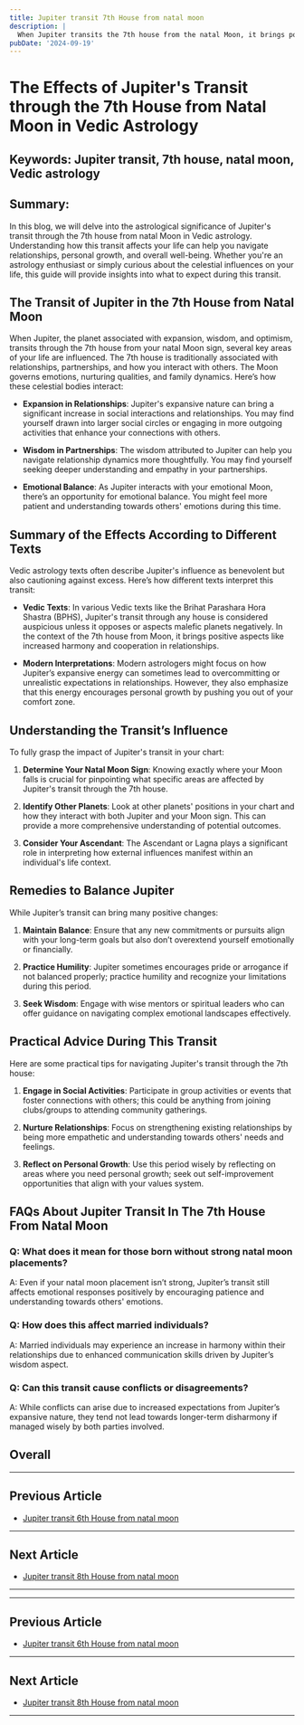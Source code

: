 ```yaml
---
title: Jupiter transit 7th House from natal moon
description: |
  When Jupiter transits the 7th house from the natal Moon, it brings positive outcomes such as marriage, financial gains, and improved relationships. The individual may enjoy a period of success, happiness, and fulfillment in both personal and professional life.
pubDate: '2024-09-19'
---
```


# The Effects of Jupiter's Transit through the 7th House from Natal Moon in Vedic Astrology

## Keywords: Jupiter transit, 7th house, natal moon, Vedic astrology

## Summary:

In this blog, we will delve into the astrological significance of Jupiter's transit through the 7th house from natal Moon in Vedic astrology. Understanding how this transit affects your life can help you navigate relationships, personal growth, and overall well-being. Whether you're an astrology enthusiast or simply curious about the celestial influences on your life, this guide will provide insights into what to expect during this transit.

## The Transit of Jupiter in the 7th House from Natal Moon

When Jupiter, the planet associated with expansion, wisdom, and optimism, transits through the 7th house from your natal Moon sign, several key areas of your life are influenced. The 7th house is traditionally associated with relationships, partnerships, and how you interact with others. The Moon governs emotions, nurturing qualities, and family dynamics. Here’s how these celestial bodies interact:

- **Expansion in Relationships**: Jupiter's expansive nature can bring a significant increase in social interactions and relationships. You may find yourself drawn into larger social circles or engaging in more outgoing activities that enhance your connections with others.
  
- **Wisdom in Partnerships**: The wisdom attributed to Jupiter can help you navigate relationship dynamics more thoughtfully. You may find yourself seeking deeper understanding and empathy in your partnerships.
  
- **Emotional Balance**: As Jupiter interacts with your emotional Moon, there’s an opportunity for emotional balance. You might feel more patient and understanding towards others' emotions during this time.

## Summary of the Effects According to Different Texts

Vedic astrology texts often describe Jupiter's influence as benevolent but also cautioning against excess. Here’s how different texts interpret this transit:

- **Vedic Texts**: In various Vedic texts like the Brihat Parashara Hora Shastra (BPHS), Jupiter's transit through any house is considered auspicious unless it opposes or aspects malefic planets negatively. In the context of the 7th house from Moon, it brings positive aspects like increased harmony and cooperation in relationships.

- **Modern Interpretations**: Modern astrologers might focus on how Jupiter’s expansive energy can sometimes lead to overcommitting or unrealistic expectations in relationships. However, they also emphasize that this energy encourages personal growth by pushing you out of your comfort zone.

## Understanding the Transit’s Influence

To fully grasp the impact of Jupiter's transit in your chart:

1. **Determine Your Natal Moon Sign**: Knowing exactly where your Moon falls is crucial for pinpointing what specific areas are affected by Jupiter's transit through the 7th house.
   
2. **Identify Other Planets**: Look at other planets' positions in your chart and how they interact with both Jupiter and your Moon sign. This can provide a more comprehensive understanding of potential outcomes.

3. **Consider Your Ascendant**: The Ascendant or Lagna plays a significant role in interpreting how external influences manifest within an individual's life context.

## Remedies to Balance Jupiter

While Jupiter’s transit can bring many positive changes:

1. **Maintain Balance**: Ensure that any new commitments or pursuits align with your long-term goals but also don’t overextend yourself emotionally or financially.

2. **Practice Humility**: Jupiter sometimes encourages pride or arrogance if not balanced properly; practice humility and recognize your limitations during this period.

3. **Seek Wisdom**: Engage with wise mentors or spiritual leaders who can offer guidance on navigating complex emotional landscapes effectively.

## Practical Advice During This Transit

Here are some practical tips for navigating Jupiter's transit through the 7th house:

1. **Engage in Social Activities**: Participate in group activities or events that foster connections with others; this could be anything from joining clubs/groups to attending community gatherings.
   
2. **Nurture Relationships**: Focus on strengthening existing relationships by being more empathetic and understanding towards others' needs and feelings.
   
3. **Reflect on Personal Growth**: Use this period wisely by reflecting on areas where you need personal growth; seek out self-improvement opportunities that align with your values system.


## FAQs About Jupiter Transit In The 7th House From Natal Moon

### Q: What does it mean for those born without strong natal moon placements?
A: Even if your natal moon placement isn’t strong, Jupiter’s transit still affects emotional responses positively by encouraging patience and understanding towards others' emotions.


### Q: How does this affect married individuals?
A: Married individuals may experience an increase in harmony within their relationships due to enhanced communication skills driven by Jupiter’s wisdom aspect.


### Q: Can this transit cause conflicts or disagreements?
A: While conflicts can arise due to increased expectations from Jupiter’s expansive nature, they tend not lead towards longer-term disharmony if managed wisely by both parties involved.


## Overall
---

## Previous Article
- [Jupiter transit 6th House from natal moon](200506_Jupiter_transit_6th_House_from_natal_moon.md)

---

## Next Article
- [Jupiter transit 8th House from natal moon](200508_Jupiter_transit_8th_House_from_natal_moon.md)

---
---

## Previous Article
- [Jupiter transit 6th House from natal moon](200506_Jupiter_transit_6th_House_from_natal_moon.md)

---

## Next Article
- [Jupiter transit 8th House from natal moon](200508_Jupiter_transit_8th_House_from_natal_moon.md)

---
